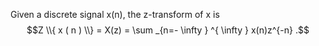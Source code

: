 Given a discrete signal x(n), the z-transform of x is
$$Z \\{ x ( n ) \\} = X(z) = \sum _{n=- \infty } ^{ \infty }
x(n)z^{-n} .$$
